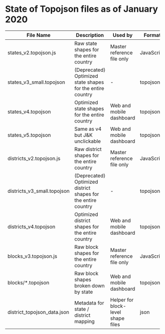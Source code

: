 # State of Topojson files as of January 2020

| File Name | Description | Used by | Format |
| --------- | ----------- | ------- | ------ |
| states_v2.topojson.js | Raw state shapes for the entire country | Master reference file only | JavaScript | 
| states_v3_small.topojson | (Deprecated) Optimized state shapes for the entire country | - | topojson |
| states_v4.topojson | Optimized state shapes for the entire country | Web and mobile dashboard | topojson |
| states_v5.topojson | Same as v4 but J&K unclickable | Web and mobile dashboard | topojson |
| districts_v2.topojson.js | Raw district shapes for the entire country | Master reference file only | JavaScript | 
| districts_v3_small.topojson | (Deprecated) Optimized district shapes for the entire country | - | topojson |
| districts_v4.topojson | Optimized district shapes for the entire country | Web and mobile dashboard | topojson |
| blocks_v3.topojson.js | Raw block shapes for the entire country | Master reference file only | JavaScript | 
| blocks/*.topojson | Raw block shapes broken down by state | Web and mobile dashboard | topojson |
| district_topojson_data.json | Metadata for state / district mapping | Helper for block-level shape files | json |
